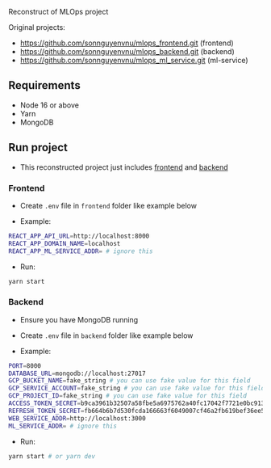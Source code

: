 Reconstruct of MLOps project

Original projects:

- https://github.com/sonnguyenvnu/mlops_frontend.git (frontend)
- https://github.com/sonnguyenvnu/mlops_backend.git (backend)
- https://github.com/sonnguyenvnu/mlops_ml_service.git (ml-service)

## Requirements

- Node 16 or above
- Yarn
- MongoDB

## Run project

- This reconstructed project just includes [frontend](https://github.com/sonnguyenvnu/mlops_frontend.git) and [backend](https://github.com/sonnguyenvnu/mlops_backend.git)

### Frontend

- Create `.env` file in `frontend` folder like example below

- Example:

```bash
REACT_APP_API_URL=http://localhost:8000
REACT_APP_DOMAIN_NAME=localhost
REACT_APP_ML_SERVICE_ADDR= # ignore this
```

- Run:

```bash
yarn start
```

### Backend

- Ensure you have MongoDB running

- Create `.env` file in `backend` folder like example below

- Example:

```bash
PORT=8000
DATABASE_URL=mongodb://localhost:27017
GCP_BUCKET_NAME=fake_string # you can use fake value for this field
GCP_SERVICE_ACCOUNT=fake_string # you can use fake value for this field
GCP_PROJECT_ID=fake_string # you can use fake value for this field
ACCESS_TOKEN_SECRET=b9ca3961b32507a58fbe5a6975762a40fc17042f7721e0bc91327731ed4b5604dc558eff855dd726319499c4d140b5bbc67338f1913a84687917f121d1105bab
REFRESH_TOKEN_SECRET=fb664b6b7d530fcda166663f6049007cf46a2fb619bef36ee5bf342e8937a8f8f0788083a57efaac9be3dfcc0b110b21cd0acb53f796fc3d03b303fff354f810
WEB_SERVICE_ADDR=http://localhost:3000
ML_SERVICE_ADDR= # ignore this
```

- Run:

```bash
yarn start # or yarn dev
```
